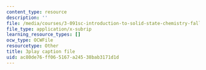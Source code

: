 ```yaml
---
content_type: resource
description: ''
file: /media/courses/3-091sc-introduction-to-solid-state-chemistry-fall-2010/ac80de76ff065167a24538bab3171d1d_FVzaznYPCes.vtt
file_type: application/x-subrip
learning_resource_types: []
ocw_type: OCWFile
resourcetype: Other
title: 3play caption file
uid: ac80de76-ff06-5167-a245-38bab3171d1d
---
```

